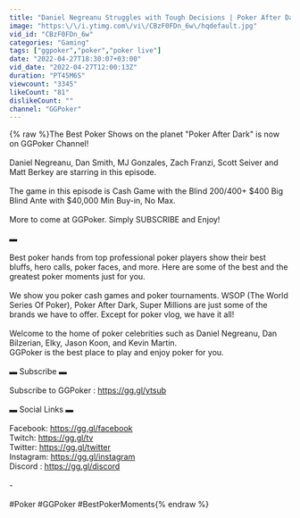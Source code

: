 ```yaml
---
title: "Daniel Negreanu Struggles with Tough Decisions | Poker After Dark S13E3"
image: "https:\/\/i.ytimg.com\/vi\/CBzF0FDn_6w\/hqdefault.jpg"
vid_id: "CBzF0FDn_6w"
categories: "Gaming"
tags: ["ggpoker","poker","poker live"]
date: "2022-04-27T18:30:07+03:00"
vid_date: "2022-04-27T12:00:13Z"
duration: "PT45M6S"
viewcount: "3345"
likeCount: "81"
dislikeCount: ""
channel: "GGPoker"
---
```

{% raw %}The Best Poker Shows on the planet &quot;Poker After Dark&quot; is now on GGPoker Channel!<br /><br />Daniel Negreanu, Dan Smith, MJ Gonzales, Zach Franzi, Scott Seiver and Matt Berkey are starring in this episode.<br /><br />The game in this episode is Cash Game with the Blind $200/$400+ $400 Big Blind Ante with $40,000 Min Buy-in, No Max.<br /><br />More to come at GGPoker. Simply SUBSCRIBE and Enjoy! <br /><br />▬<br /><br />Best poker hands from top professional poker players show their best bluffs, hero calls, poker faces, and more. Here are some of the best and the greatest poker moments just for you.<br /><br /> We show you poker cash games and poker tournaments. WSOP (The World Series Of Poker), Poker After Dark, Super Millions are just some of the brands we have to offer. Except for poker vlog, we have it all! <br /><br />  Welcome to the home of poker celebrities such as Daniel Negreanu, Dan Bilzerian, Elky, Jason Koon, and Kevin Martin. <br />GGPoker is the best place to play and enjoy poker for you.<br /><br />▬ Subscribe ▬<br /><br />Subscribe to GGPoker : <a rel="nofollow" target="blank" href="https://gg.gl/ytsub">https://gg.gl/ytsub</a><br /><br />▬ Social Links ▬<br /><br />Facebook: <a rel="nofollow" target="blank" href="https://gg.gl/facebook">https://gg.gl/facebook</a> <br />Twitch: <a rel="nofollow" target="blank" href="https://gg.gl/tv">https://gg.gl/tv</a><br />Twitter:  <a rel="nofollow" target="blank" href="https://gg.gl/twitter">https://gg.gl/twitter</a> <br />Instagram: <a rel="nofollow" target="blank" href="https://gg.gl/instagram">https://gg.gl/instagram</a><br />Discord : <a rel="nofollow" target="blank" href="https://gg.gl/discord">https://gg.gl/discord</a><br /><br />-<br /><br />#Poker #GGPoker #BestPokerMoments{% endraw %}
